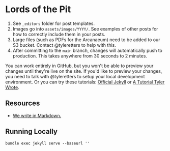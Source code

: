 # Lords of the Pit

1. See `_editors` folder for post templates.
2. Images go into `assets/images/YYYY/`. See examples of other posts for how to correctly include them in your posts.
4. Large files (such as PDFs for the Arcanaeum) need to be added to our S3 bucket. Contact @tyleretters to help with this.
3. After committing to the `main` branch, changes will automatically push to production. This takes anywhere from 30 seconds to 2 minutes.

You can work entirely in GitHub, but you won't be able to preview your changes until they're live on the site. If you'd like to preview your changes, you need to talk with @tyleretters to setup your local development environment. Or you can try these tutorials: [Official Jekyll](https://jekyllrb.com/docs/installation/) or [A Tutorial Tyler Wrote](https://journal.highlandsolutions.com/developing-with-jekyll-for-beginners-f29f3f3f93e3?source=---------5------------------).

## Resources

- [We write in Markdown.](https://github.com/adam-p/markdown-here/wiki/Markdown-Cheatsheet)

## Running Locally

`bundle exec jekyll serve --baseurl ''`
